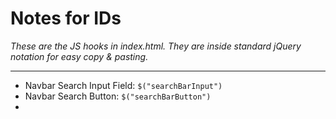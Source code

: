 # Notes for IDs
*These are the JS hooks in index.html. They are inside standard jQuery notation for easy copy & pasting.*

---

* Navbar Search Input Field: `$("searchBarInput")`
* Navbar Search Button: `$("searchBarButton")`
* 